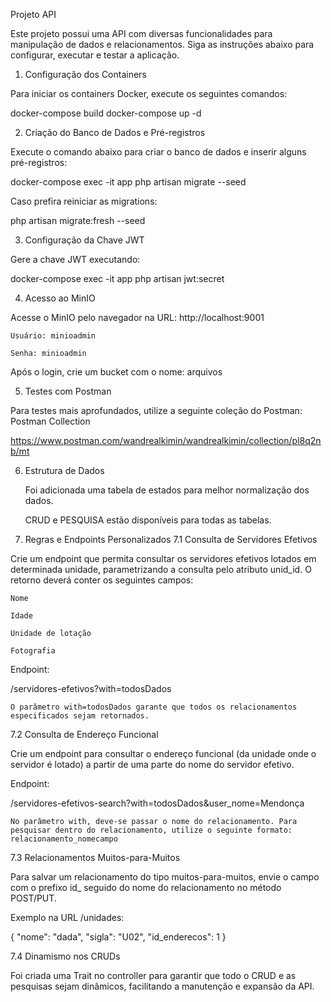 Projeto API

Este projeto possui uma API com diversas funcionalidades para manipulação de dados e relacionamentos. Siga as instruções abaixo para configurar, executar e testar a aplicação.
1. Configuração dos Containers

Para iniciar os containers Docker, execute os seguintes comandos:

docker-compose build
docker-compose up -d

2. Criação do Banco de Dados e Pré-registros

Execute o comando abaixo para criar o banco de dados e inserir alguns pré-registros:

docker-compose exec -it app php artisan migrate --seed

Caso prefira reiniciar as migrations:

php artisan migrate:fresh --seed

3. Configuração da Chave JWT

Gere a chave JWT executando:

docker-compose exec -it app php artisan jwt:secret

4. Acesso ao MinIO

Acesse o MinIO pelo navegador na URL: http://localhost:9001

    Usuário: minioadmin

    Senha: minioadmin

Após o login, crie um bucket com o nome: arquivos

5. Testes com Postman

Para testes mais aprofundados, utilize a seguinte coleção do Postman:
Postman Collection

https://www.postman.com/wandrealkimin/wandrealkimin/collection/pl8q2nb/mt

6. Estrutura de Dados

   Foi adicionada uma tabela de estados para melhor normalização dos dados.

   CRUD e PESQUISA estão disponíveis para todas as tabelas.

7. Regras e Endpoints Personalizados
   7.1 Consulta de Servidores Efetivos

Crie um endpoint que permita consultar os servidores efetivos lotados em determinada unidade, parametrizando a consulta pelo atributo unid_id. O retorno deverá conter os seguintes campos:

    Nome

    Idade

    Unidade de lotação

    Fotografia

Endpoint:

/servidores-efetivos?with=todosDados

    O parâmetro with=todosDados garante que todos os relacionamentos especificados sejam retornados.

7.2 Consulta de Endereço Funcional

Crie um endpoint para consultar o endereço funcional (da unidade onde o servidor é lotado) a partir de uma parte do nome do servidor efetivo.

Endpoint:

/servidores-efetivos-search?with=todosDados&user_nome=Mendonça

    No parâmetro with, deve-se passar o nome do relacionamento. Para pesquisar dentro do relacionamento, utilize o seguinte formato:
    relacionamento_nomecampo

7.3 Relacionamentos Muitos-para-Muitos

Para salvar um relacionamento do tipo muitos-para-muitos, envie o campo com o prefixo id_ seguido do nome do relacionamento no método POST/PUT.

Exemplo na URL /unidades:

{
"nome": "dada",
"sigla": "U02",
"id_enderecos": 1
}

7.4 Dinamismo nos CRUDs

Foi criada uma Trait no controller para garantir que todo o CRUD e as pesquisas sejam dinâmicos, facilitando a manutenção e expansão da API.
